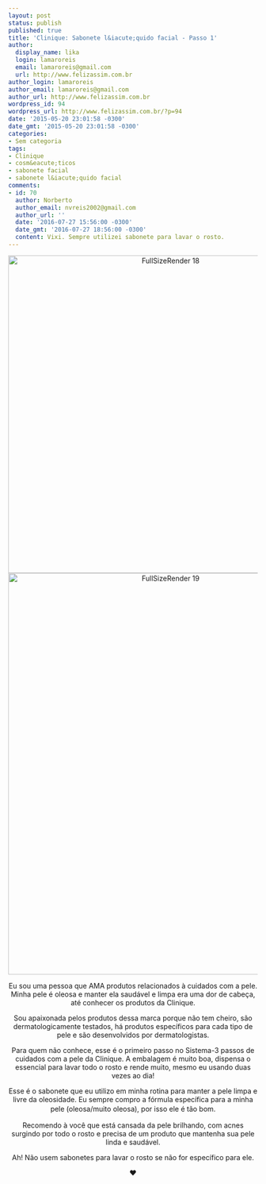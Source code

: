 ```yaml
---
layout: post
status: publish
published: true
title: 'Clinique: Sabonete l&iacute;quido facial - Passo 1'
author:
  display_name: lika
  login: lamaroreis
  email: lamaroreis@gmail.com
  url: http://www.felizassim.com.br
author_login: lamaroreis
author_email: lamaroreis@gmail.com
author_url: http://www.felizassim.com.br
wordpress_id: 94
wordpress_url: http://www.felizassim.com.br/?p=94
date: '2015-05-20 23:01:58 -0300'
date_gmt: '2015-05-20 23:01:58 -0300'
categories:
- Sem categoria
tags:
- Clinique
- cosm&eacute;ticos
- sabonete facial
- sabonete l&iacute;quido facial
comments:
- id: 70
  author: Norberto
  author_email: nvreis2002@gmail.com
  author_url: ''
  date: '2016-07-27 15:56:00 -0300'
  date_gmt: '2016-07-27 18:56:00 -0300'
  content: Vixi. Sempre utilizei sabonete para lavar o rosto.
---
```

<p style="text-align: center;"><a href="http://52.88.2.168/wp-content/uploads/2015/05/FullSizeRender-18.jpg"><img class="aligncenter wp-image-96 size-large" src="http://52.88.2.168/wp-content/uploads/2015/05/FullSizeRender-18-1024x1024.jpg" alt="FullSizeRender 18" width="640" height="640" /></a> <a href="http://52.88.2.168/wp-content/uploads/2015/05/FullSizeRender-19.jpg"><img class="aligncenter wp-image-97 size-large" src="http://52.88.2.168/wp-content/uploads/2015/05/FullSizeRender-19-810x1024.jpg" alt="FullSizeRender 19" width="640" height="809" /></a></p></p>
<p style="text-align: center;">Eu sou uma pessoa que AMA produtos relacionados &agrave; cuidados com a pele. Minha pele &eacute; oleosa e manter ela saud&aacute;vel e limpa era uma dor de cabe&ccedil;a, at&eacute; conhecer&nbsp;os produtos da Clinique.</p></p>
<p style="text-align: center;">Sou apaixonada pelos produtos dessa marca porque&nbsp;n&atilde;o tem cheiro, s&atilde;o dermatologicamente&nbsp;testados, h&aacute; produtos espec&iacute;ficos para cada tipo de pele e s&atilde;o desenvolvidos por dermatologistas.</p></p>
<p style="text-align: center;">Para quem n&atilde;o conhece, esse &eacute; o primeiro passo no Sistema-3 passos de cuidados com a pele da Clinique. A embalagem &eacute; muito boa, dispensa o essencial para lavar todo o rosto e rende muito, mesmo eu usando duas vezes ao dia!</p></p>
<p style="text-align: center;">Esse &eacute; o sabonete que eu utilizo em minha rotina para manter a pele limpa e livre da oleosidade. Eu sempre compro a f&oacute;rmula espec&iacute;fica para a minha pele (oleosa/muito oleosa),&nbsp;<span style="line-height: 1.5;">por isso ele &eacute; t&atilde;o bom.</span></p></p>
<p style="text-align: center;">Recomendo &agrave; voc&ecirc; que est&aacute; cansada da pele brilhando, com acnes surgindo por&nbsp;todo o rosto e precisa de um produto que mantenha sua pele linda e saud&aacute;vel.</p></p>
<p style="text-align: center;">Ah! N&atilde;o usem sabonetes para lavar o rosto se n&atilde;o for&nbsp;espec&iacute;fico para ele.</p></p>
<p style="text-align: center;"><b>&hearts;</b></p></p>
